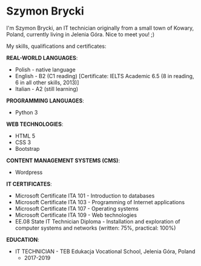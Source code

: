 # Szymon Brycki

I'm Szymon Brycki, an IT technician originally from a small town of Kowary, Poland, currently living in Jelenia Góra. Nice to meet you! ;)

My skills, qualifications and certificates:

**REAL-WORLD LANGUAGES**:

 * Polish - native language
 * English - B2 (C1 reading) [Certificate: IELTS Academic 6.5 (8 in reading, 6 in all other skills, 2013)]
 * Italian - A2 (still learning)

**PROGRAMMING LANGUAGES**:

 * Python 3

**WEB TECHNOLOGIES**:

 * HTML 5
 * CSS 3
 * Bootstrap

**CONTENT MANAGEMENT SYSTEMS (CMS)**:

 * Wordpress

**IT CERTIFICATES**:

 * Microsoft Certificate ITA 101 - Introduction to databases
 * Microsoft Certificate ITA 103 - Programming of Internet applications
 * Microsoft Certificate ITA 107 - Operating systems
 * Microsoft Certificate ITA 109 - Web technologies
 * EE.08 State IT Technician Diploma - Installation and exploration of computer systems and networks (written: 75%, practical: 100%)

**EDUCATION**:

 * IT TECHNICIAN - TEB Edukacja Vocational School, Jelenia Góra, Poland
     * 2017-2019
